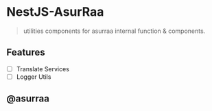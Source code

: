 # NestJS-AsurRaa

> utilities components for asurraa internal function & components.

## Features

- [ ] Translate Services
- [ ] Logger Utils

## @asurraa
